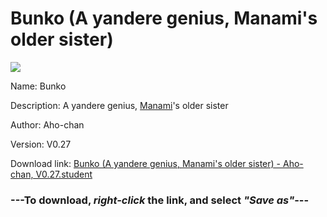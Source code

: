 # Bunko (A yandere genius, Manami's older sister)

<img src = "https://raw.githubusercontent.com/Arbiter1223/Koukou-Gurashi-Custom-Students/master/Students/Files/Bunko%20(A%20yandere%20genius%2C%20Manami's%20older%20sister).png">

Name: Bunko

Description: A yandere genius, <a href="Manami%20(A%20bullied%20athlete%2C%20Murasaki's%20childhood%20friend).md">Manami</a>'s older sister

Author: Aho-chan

Version: V0.27

Download link: <a href="https://raw.githubusercontent.com/Arbiter1223/Koukou-Gurashi-Custom-Students/master/Students/Files/Bunko%20(A%20yandere%20genius%2C%20Manami's%20older%20sister)%20-%20Aho-chan%2C%20V0.27.student">Bunko (A yandere genius, Manami's older sister) - Aho-chan, V0.27.student</a>

### ---**To download, _right-click_ the link, and select _"Save as"_**---

